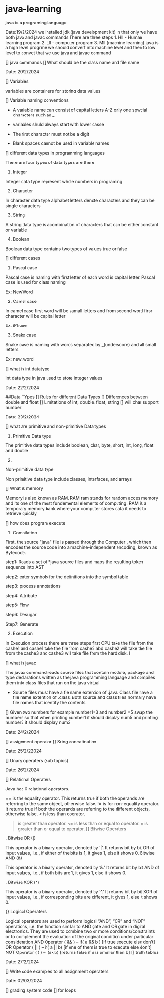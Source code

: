 # java-learning
java is a programing language

Date:19/2/2024
we installed jdk (java development kit)
in that only we have both java and javac commands 
There are three steps 1. Hll - Human learning program
                      2. Lll - computer program
                      3. Mll (machine learning)
java is a high level progrme 
we should convert into machine level
and then to low level 
to convet that we use java and javac command

[] java commands
[] What should be the class name and file name


Date: 20/2/2024


[] Variables

variables are containers for storing data values 

[] Variable naming conventions

* A variable name can consist of capital letters A-Z only one spwcial characters such as _

* variables shuld always start with lower casse

* The first character must not be a digit 

* Blank spaces cannot be used in variable names


[] different data types in programming languages

There are four types of data types are there 

1. Integer

Integer data type represent whole numbers in programing 

2. Character

In character data type alphabet letters denote characters and they can be single characters 

3. String

A string data type is acombination of characters that can be either constant or variable

4. Boolean 

Boolean data type contains two types of values true or false 


[] different cases

1. Pascal case 

Pascal case is naming with first letter of each word is capital letter. Pascal case is used for class naming 

Ex: NewWord 

2. Camel case

In camel case first word will be samall letters and from second word firsr character will be capital letter

Ex: iPhone 

3. Snake case

Snake case is naming with words separated by _(underscore) and all small letters 

Ex: new_word


[] what is int datatype

int data type in java used to store integer values

Date: 22/2/2024

##Data TYpes 
[] Rules for different Data Types
[] Differences between double and float 
[] Limitations of int, double, float, string
[] will char support number

Date: 23/2/2024

[] what are primitive and non-primitive Data types

1. Primitive Data type 

The primitive data types include boolean, char, byte, short, int, long, float and double 

2. 
Non-primitive data type

Non primitive data type include classes, interfaces, and arrays


[] What is memory

Memory is also known as RAM. RAM ram stands for random acces memory and its one of the most fundemental elements of computing. RAM is a temporary memory bank where your computer stores data it needs to retrieve quickly


[] how does program execute 

1. Compilation 

First, the source "java" file is passed through the Computer , which then encodes the source code into a machine-independent encoding, known as Bytecode. 

step1: Reads a set of *java source files and maps the resulting token sequence into AST 

step2: enter symbols for the definitions into the symbol table 

step3: process annotations 

step4: Attribute 

step5: Flow

step6: Desugar 

Step7: Generate

2. Execution

In Execution process there are three steps first CPU take the file from the cashe1 and cashe1 take the file from cashe2 abd cashe2 will take the file from the cashe3 and cashe3 will take file from the hard disk. I

[] what is javac

The javac command reads source files that contain module, package and type declarations written as the java programming language and compiles them into class files that run on the java virtual 

* Source files must have a fie name extention of .java. Class file have a file name extention of .class. Both source and class files normally have file names that identify the contents

[] Given two numbers for example number1=3 and number2 =5
swap the numbers so that when printing number1 it should display num5 and printing number2 it should display num3

Date: 24/2/2024


[] assignment operator
[] Sring concatination

Date: 25/2/22024

[] Unary operaters (sub topics)

Date: 26/2/2024

[] Relational Operaters 

Java has 6 relational operators.

== is the equality operator. This returns true if both the operands are referring to the same object, otherwise false.
!= is for non-equality operator. It returns true if both the operands are referring to the different objects, otherwise false.
< is less than operator.
> is greater than operator.
<= is less than or equal to operator.
>= is greater than or equal to operator.
[] Bitwise Operaters 

. Bitwise OR (|) 

This operator is a binary operator, denoted by ‘|’. It returns bit by bit OR of input values, i.e., if either of the bits is 1, it gives 1, else it shows 0. 
Bitwise AND (&)

This operator is a binary operator, denoted by ‘&.’ It returns bit by bit AND of input values, i.e., if both bits are 1, it gives 1, else it shows 0. 

. Bitwise XOR (^) 

This operator is a binary operator, denoted by ‘^.’ It returns bit by bit XOR of input values, i.e., if corresponding bits are different, it gives 1, else it shows 0. 

{} Logical Operaters

Logical operators are used to perform logical “AND”, “OR” and “NOT” operations, i.e. the function similar to AND gate and OR gate in digital electronics. They are used to combine two or more conditions/constraints or to complement the evaluation of the original condition under particular consideration
AND Operator ( && ) – if( a && b ) [if true execute else don’t]
OR Operator ( || ) – if( a || b) [if one of them is true to execute else don’t]
NOT Operator ( ! ) – !(a<b) [returns false if a is smaller than b]
[] truth tables

Date: 27/2/2024

[] Write code examples to all assignment operaters


Date: 02/03/2024

[] grading system code 
[] for loops


